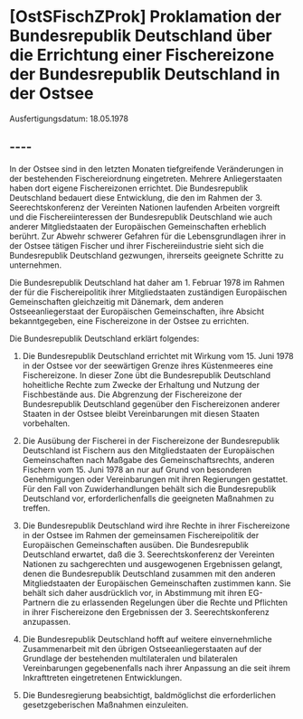 # [OstSFischZProk] Proklamation der Bundesrepublik Deutschland über die Errichtung einer Fischereizone der Bundesrepublik Deutschland in der Ostsee

Ausfertigungsdatum: 18.05.1978

 

## ----

In der Ostsee sind in den letzten Monaten tiefgreifende Veränderungen in der bestehenden Fischereiordnung eingetreten. Mehrere Anliegerstaaten haben dort eigene Fischereizonen errichtet. Die Bundesrepublik Deutschland bedauert diese Entwicklung, die den im Rahmen der 3. Seerechtskonferenz der Vereinten Nationen laufenden Arbeiten vorgreift und die Fischereiinteressen der Bundesrepublik Deutschland wie auch anderer Mitgliedstaaten der Europäischen Gemeinschaften erheblich berührt. Zur Abwehr schwerer Gefahren für die Lebensgrundlagen ihrer in der Ostsee tätigen Fischer und ihrer Fischereiindustrie sieht sich die Bundesrepublik Deutschland gezwungen, ihrerseits geeignete Schritte zu unternehmen.

Die Bundesrepublik Deutschland hat daher am 1. Februar 1978 im Rahmen der für die Fischereipolitik ihrer Mitgliedstaaten zuständigen Europäischen Gemeinschaften gleichzeitig mit Dänemark, dem anderen Ostseeanliegerstaat der Europäischen Gemeinschaften, ihre Absicht bekanntgegeben, eine Fischereizone in der Ostsee zu errichten.

Die Bundesrepublik Deutschland erklärt folgendes:

1. Die Bundesrepublik Deutschland errichtet mit Wirkung vom 15. Juni 1978 in der Ostsee vor der seewärtigen Grenze ihres Küstenmeeres eine Fischereizone. In dieser Zone übt die Bundesrepublik Deutschland hoheitliche Rechte zum Zwecke der Erhaltung und Nutzung der Fischbestände aus. Die Abgrenzung der Fischereizone der Bundesrepublik Deutschland gegenüber den Fischereizonen anderer Staaten in der Ostsee bleibt Vereinbarungen mit diesen Staaten vorbehalten.

2. Die Ausübung der Fischerei in der Fischereizone der Bundesrepublik Deutschland ist Fischern aus den Mitgliedstaaten der Europäischen Gemeinschaften nach Maßgabe des Gemeinschaftsrechts, anderen Fischern vom 15. Juni 1978 an nur auf Grund von besonderen Genehmigungen oder Vereinbarungen mit ihren Regierungen gestattet. Für den Fall von Zuwiderhandlungen behält sich die Bundesrepublik Deutschland vor, erforderlichenfalls die geeigneten Maßnahmen zu treffen.

3. Die Bundesrepublik Deutschland wird ihre Rechte in ihrer Fischereizone in der Ostsee im Rahmen der gemeinsamen Fischereipolitik der Europäischen Gemeinschaften ausüben. Die Bundesrepublik Deutschland erwartet, daß die 3. Seerechtskonferenz der Vereinten Nationen zu sachgerechten und ausgewogenen Ergebnissen gelangt, denen die Bundesrepublik Deutschland zusammen mit den anderen Mitgliedstaaten der Europäischen Gemeinschaften zustimmen kann. Sie behält sich daher ausdrücklich vor, in Abstimmung mit ihren EG-Partnern die zu erlassenden Regelungen über die Rechte und Pflichten in ihrer Fischereizone den Ergebnissen der 3. Seerechtskonferenz anzupassen.

4. Die Bundesrepublik Deutschland hofft auf weitere einvernehmliche Zusammenarbeit mit den übrigen Ostseeanliegerstaaten auf der Grundlage der bestehenden multilateralen und bilateralen Vereinbarungen gegebenenfalls nach ihrer Anpassung an die seit ihrem Inkrafttreten eingetretenen Entwicklungen.

5. Die Bundesregierung beabsichtigt, baldmöglichst die erforderlichen gesetzgeberischen Maßnahmen einzuleiten.
